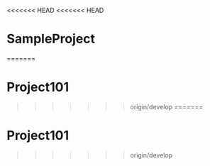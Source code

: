 <<<<<<< HEAD
<<<<<<< HEAD
# SampleProject
=======
# Project101
>>>>>>> origin/develop
=======
# Project101
>>>>>>> origin/develop
